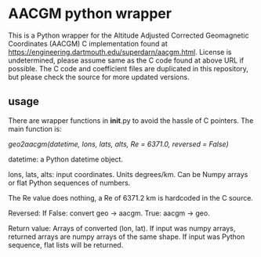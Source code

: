 # AACGM python wrapper

This is a Python wrapper for the Altitude Adjusted Corrected
Geomagnetic Coordinates (AACGM) C implementation found at
https://engineering.dartmouth.edu/superdarn/aacgm.html. License is
undetermined, please assume same as the C code found at above URL if
possible.  The C code and coefficient files are duplicated in this
repository, but please check the source for more updated versions.

## usage

There are wrapper functions in __init__.py to avoid the hassle of C
pointers. The main function is:

  *geo2aacgm(datetime, lons, lats, alts, Re = 6371.0, reversed = False)*

datetime: a Python datetime object.

lons, lats, alts: input coordinates. Units degrees/km. Can be Numpy
arrays or flat Python sequences of numbers.

The Re value does nothing, a Re of 6371.2 km is hardcoded in the C source.

Reversed: If False: convert geo -> aacgm. True: aacgm -> geo.

Return value: Arrays of converted (lon, lat). If input was numpy
arrays, returned arrays are numpy arrays of the same shape. If input
was Python sequence, flat lists will be returned.